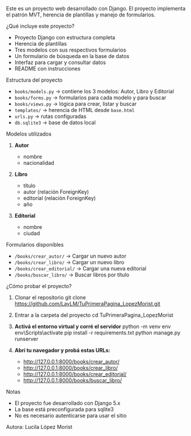 Este es un proyecto web desarrollado con Django.
El proyecto implementa el patrón MVT, herencia de plantillas y manejo de formularios.

¿Qué incluye este proyecto?

- Proyecto Django con estructura completa  
- Herencia de plantillas
- Tres modelos con sus respectivos formularios  
- Un formulario de búsqueda en la base de datos  
- Interfaz para cargar y consultar datos  
- README con instrucciones

Estructura del proyecto

- `books/models.py` → contiene los 3 modelos: Autor, Libro y Editorial  
- `books/forms.py` → formularios para cada modelo y para buscar  
- `books/views.py` → lógica para crear, listar y buscar  
- `templates/` → herencia de HTML desde `base.html`  
- `urls.py` → rutas configuradas  
- `db.sqlite3` → base de datos local

Modelos utilizados

1. **Autor**  
   - nombre  
   - nacionalidad  

2. **Libro**  
   - título  
   - autor (relación ForeignKey)  
   - editorial (relación ForeignKey)  
   - año  

3. **Editorial**  
   - nombre  
   - ciudad  

Formularios disponibles

- `/books/crear_autor/` → Cargar un nuevo autor  
- `/books/crear_libro/` → Cargar un nuevo libro  
- `/books/crear_editorial/` → Cargar una nueva editorial  
- `/books/buscar_libro/` → Buscar libros por título

¿Cómo probar el proyecto?

1. Clonar el repositorio
   git clone https://github.com/LayLM/TuPrimeraPagina_LopezMorist.git
   
2. Entrar a la carpeta del proyecto
      cd TuPrimeraPagina_LopezMorist
   
3. **Activá el entorno virtual y corré el servidor**
   python -m venv env
   env\Scripts\activate 
   pip install -r requirements.txt
   python manage.py runserver
   
4. **Abrí tu navegador y probá estas URLs:**
   - http://127.0.0.1:8000/books/crear_autor/
   - http://127.0.0.1:8000/books/crear_libro/
   - http://127.0.0.1:8000/books/crear_editorial/
   - http://127.0.0.1:8000/books/buscar_libro/

Notas

- El proyecto fue desarrollado con Django 5.x  
- La base está preconfigurada para sqlite3  
- No es necesario autenticarse para usar el sitio  

Autora: Lucila López Morist